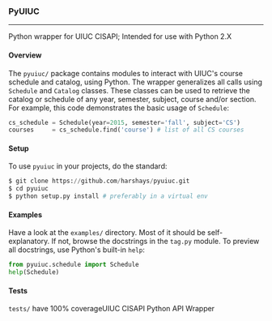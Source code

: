 ### PyUIUC
<hr>
Python wrapper for UIUC CISAPI; Intended for use with Python 2.X

#### Overview
The ```pyuiuc/``` package contains modules to interact with UIUC's course schedule and catalog, using Python. The wrapper generalizes all calls using ```Schedule``` and ```Catalog``` classes. These classes can be used to retrieve the catalog or schedule of any year, semester, subject, course and/or section. For example, this code demonstrates the basic usage of ```Schedule```:

```python
cs_schedule = Schedule(year=2015, semester='fall', subject='CS')
courses     = cs_schedule.find('course') # list of all CS courses 
```
#### Setup
To use ```pyuiuc``` in your projects, do the standard:
```python
$ git clone https://github.com/harshays/pyuiuc.git
$ cd pyuiuc
$ python setup.py install # preferably in a virtual env
```
#### Examples
Have a look at the ```examples/``` directory. Most of it should be self-explanatory. If not, browse the docstrings in the ```tag.py``` module. To preview all docstrings, use Python's built-in ```help```:
```python
from pyuiuc.schedule import Schedule
help(Schedule)
```
#### Tests
```tests/``` have 100% coverageUIUC CISAPI Python API Wrapper
